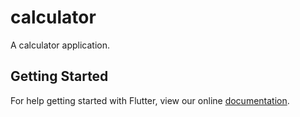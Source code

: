 # calculator

A calculator application.

## Getting Started

For help getting started with Flutter, view our online
[documentation](https://flutter.io/).
